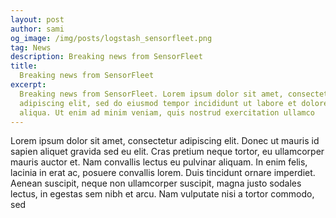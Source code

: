 ```yaml
---
layout: post
author: sami
og_image: /img/posts/logstash_sensorfleet.png
tag: News
description: Breaking news from SensorFleet
title:
  Breaking news from SensorFleet
excerpt:
  Breaking news from SensorFleet. Lorem ipsum dolor sit amet, consectetur
  adipiscing elit, sed do eiusmod tempor incididunt ut labore et dolore magna
  aliqua. Ut enim ad minim veniam, quis nostrud exercitation ullamco
---
```


Lorem ipsum dolor sit amet, consectetur adipiscing elit. Donec ut mauris id
sapien aliquet gravida sed eu elit. Cras pretium neque tortor, eu ullamcorper
mauris auctor et. Nam convallis lectus eu pulvinar aliquam. In enim felis,
lacinia in erat ac, posuere convallis lorem. Duis tincidunt ornare imperdiet.
Aenean suscipit, neque non ullamcorper suscipit, magna justo sodales lectus, in
egestas sem nibh et arcu. Nam vulputate nisi a tortor commodo, sed
